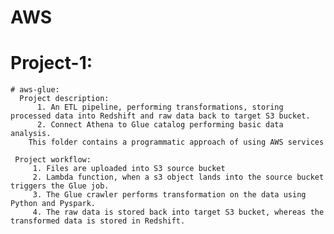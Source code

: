 # AWS
# Project-1:
    # aws-glue:
      Project description: 
          1. An ETL pipeline, performing transformations, storing processed data into Redshift and raw data back to target S3 bucket.
          2. Connect Athena to Glue catalog performing basic data analysis.
        This folder contains a programmatic approach of using AWS services 

     Project workflow:
         1. Files are uploaded into S3 source bucket
         2. Lambda function, when a s3 object lands into the source bucket triggers the Glue job.
         3. The Glue crawler performs transformation on the data using Python and Pyspark.
         4. The raw data is stored back into target S3 bucket, whereas the transformed data is stored in Redshift.
